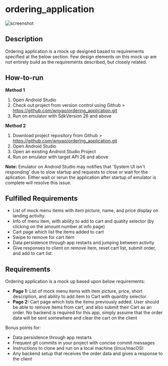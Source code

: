 # ordering_application
![screenshot](https://github.com/wnyao/ordering_application/blob/master/screenshots/screenshot.jpg)

## Description
Ordering application is a mock up designed based to requirements specified at the below section. Few design elements on this mock up are not entirely build as the requirements described, but closely related.

## How-to-run

**Method 1**
1. Open Android Studio 
2. Check out project from version control using Github > https://github.com/wnyao/ordering_application.git
3. Run on emulator with SdkVersion 26 and above

**Method 2**
1. Download project repository from Github > https://github.com/wnyao/ordering_application.git
2. Open Android Studio
3. Open an existing Android Studio Project
3. Run on emulator with target API 26 and above


**Note:** Emulator on Android Studio may notifies that 'System UI isn't responding' due to slow startup and requests to close or wait for the aplication. Either wait or rerun the application after startup of emulator is complete will resolve this issue.

## Fulfilled Requirements
* List of mock menu items with item picture, name, and price display on landing activity.
* Info of menu item, with ability to add to cart and quatity selector (by clicking on the amount number at info page)
* Cart page which list the items added to cart
* Swipe to remove for cart item
* Data persistence through app restarts and jumping between activity
* Give responses to client on remove item, reset cart list, submit order, and add to cart list.

## Requirements
Ordering application is a mock up based upon below requirements:
* **Page 1:** List of mock menu items with item picture, price, short description, and ability to add item to Cart with quantity selector.
* **Page 2:** Cart page which lists the items previously added. User should be able to remove items from cart, and also submit their Cart as an order. No backend is required for this app, simply assume that the order data will be sent somewhere and clear the cart on the client

Bonus points for:
* Data persistence through app restarts
* Frequent git commits in your project with concise commit messages
* Instructions to clone and run on a local machine (linux/macOS)
* Any backend setup that receives the order data and gives a response to the client

